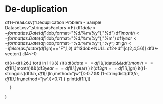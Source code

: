 # De-duplication
df1<-read.csv("Deduplication Problem - Sample Dataset.csv",stringsAsFactors = F)
df1$date<-format(as.Date(df1$dob,format="%d/%m/%y"),"%d")
df1$month<-format(as.Date(df1$dob,format="%d/%m/%y"),"%m")
df1$year<-format(as.Date(df1$dob,format="%d/%m/%y"),"%y")
df1$gn<-ifelse(as.factor(df1$gn)=="F",1,0)
df1$dob<-NULL
df2<-df1[c(2,4,5,6)]
df3<-vector()
df4<-0

df3<-df1[26,]
for(i in 1:103)
  {if((df3$date==df1[i,]$date)&&(df3$month==df1[i,]$month)&&(df3$year==df1[i,]$year) )
    if(df3$gn==df1[i,]$gn)
      if((1-stringdist(df3$ln,df1[i,]$ln,method="jw"))>0.7 &&
         (1-stringdist(df3$fn,df1[i,]$fn,method="jw"))>0.7)
      {  print(df1[i,])
        
      }
}
            
